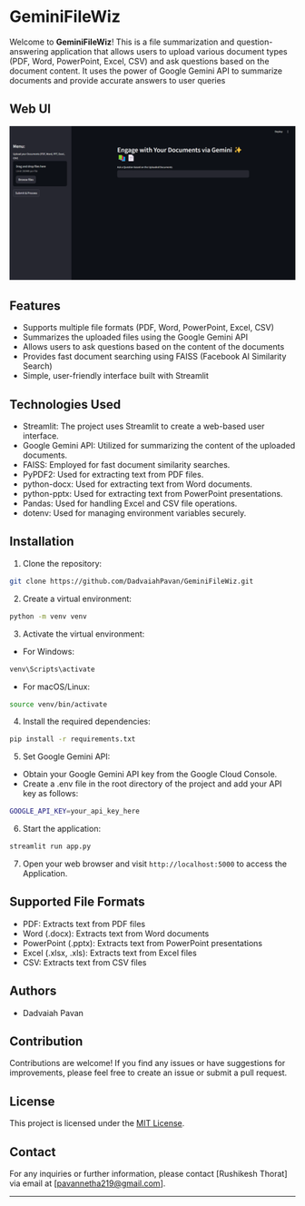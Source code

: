 # GeminiFileWiz

Welcome to **GeminiFileWiz**! This is a file summarization and question-answering application that allows users to upload various document types (PDF, Word, PowerPoint, Excel, CSV) and ask questions based on the document content. It uses the power of Google Gemini API to summarize documents and provide accurate answers to user queries

## Web UI

![Web UI](images/Screenshot%202024-11-11%20133917.png)

## Features

- Supports multiple file formats (PDF, Word, PowerPoint, Excel, CSV)
- Summarizes the uploaded files using the Google Gemini API
- Allows users to ask questions based on the content of the documents
- Provides fast document searching using FAISS (Facebook AI Similarity Search)
- Simple, user-friendly interface built with Streamlit

## Technologies Used

- Streamlit: The project uses Streamlit to create a web-based user interface.
- Google Gemini API: Utilized for summarizing the content of the uploaded documents.
- FAISS: Employed for fast document similarity searches.
- PyPDF2: Used for extracting text from PDF files.
- python-docx: Used for extracting text from Word documents.
- python-pptx: Used for extracting text from PowerPoint presentations.
- Pandas: Used for handling Excel and CSV file operations.
- dotenv: Used for managing environment variables securely.

## Installation

1. Clone the repository:

```bash
git clone https://github.com/DadvaiahPavan/GeminiFileWiz.git
```

2. Create a virtual environment:

```bash
python -m venv venv
```

3. Activate the virtual environment:

- For Windows:

```bash
venv\Scripts\activate
```

- For macOS/Linux:

```bash
source venv/bin/activate
```

4. Install the required dependencies:

```bash
pip install -r requirements.txt
```

5. Set  Google Gemini API:
- Obtain your Google Gemini API key from the Google Cloud Console.
- Create a .env file in the root directory of the project and add your API key as follows:

```bash
GOOGLE_API_KEY=your_api_key_here
```

6. Start the application:

```bash
streamlit run app.py

```

7. Open your web browser and visit `http://localhost:5000` to access the Application.

## Supported File Formats

- PDF: Extracts text from PDF files
- Word (.docx): Extracts text from Word documents
- PowerPoint (.pptx): Extracts text from PowerPoint presentations
- Excel (.xlsx, .xls): Extracts text from Excel files
- CSV: Extracts text from CSV files

## Authors
- Dadvaiah Pavan

## Contribution

Contributions are welcome! If you find any issues or have suggestions for improvements, please feel free to create an issue or submit a pull request.



## License

This project is licensed under the [MIT License](https://opensource.org/licenses/MIT).

## Contact

For any inquiries or further information, please contact [Rushikesh Thorat] via email at [pavannetha219@gmail.com].

---
